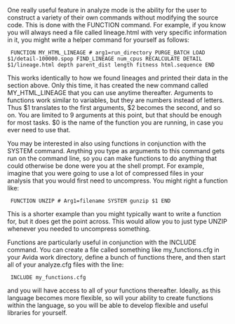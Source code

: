 One really useful feature in analyze mode is the ability for the user to construct a variety of their own commands without modifying the source code. This is done with the FUNCTION command. For example, if you know you will always need a file called lineage.html with very specific information in it, you might write a helper command for yourself as follows:

<code>  FUNCTION MY_HTML_LINEAGE  # arg1=run_directory
    PURGE_BATCH
    LOAD $1/detail-100000.spop
    FIND_LINEAGE num_cpus
    RECALCULATE
    DETAIL $1/lineage.html depth parent_dist length fitness html.sequence
  END
</code>

This works identically to how we found lineages and printed their data in the section above. Only this time, it has created the new command called MY_HTML_LINEAGE that you can use anytime thereafter. Arguments to functions work similar to variables, but they are numbers instead of letters. Thus $1 translates to the first arguments, $2 becomes the second, and so on. You are limited to 9 arguments at this point, but that should be enough for most tasks. $0 is the name of the function you are running, in case you ever need to use that.

You may be interested in also using functions in conjunction with the SYSTEM command. Anything you type as arguments to this command gets run on the command line, so you can make functions to do anything that could otherwise be done were you at the shell prompt. For example, imagine that you were going to use a lot of compressed files in your analysis that you would first need to uncompress. You might right a function like:

<code>  FUNCTION UNZIP   # Arg1=filename
    SYSTEM gunzip $1
  END
</code>

This is a shorter example than you might typically want to write a function for, but it does get the point across. This would allow you to just type UNZIP  whenever you needed to uncompress something.

Functions are particularly useful in conjunction with the INCLUDE command. You can create a file called something like my_functions.cfg in your Avida work directory, define a bunch of functions there, and then start all of your analyze.cfg files with the line:

<code>  INCLUDE my_functions.cfg </code>

and you will have access to all of your functions thereafter. Ideally, as this language becomes more flexible, so will your ability to create functions within the language, so you will be able to develop flexible and useful libraries for yourself.
